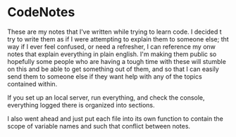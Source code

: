 # CodeNotes

These are my notes that I've written while trying to learn code. I decided t try to write them as if I were attempting to explain them to someone else; tht way if I ever feel confused, or need a refresher, I can reference my onw notes that explain everything in plain english. I'm making them public so hopefully some people who are having a tough time with these will stumble on this and be able to get something out of them, and so that I can easily send them to someone else if they want help with any of the topics contained within.

If you set up an local server, run everything, and check the console, everything logged there is organized into sections.

I also went ahead and just put each file into its own function to contain the scope of variable names and such that conflict between notes.

